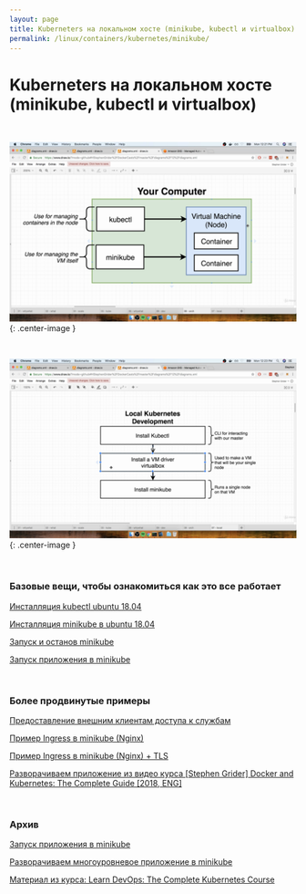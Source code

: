 ```yaml
---
layout: page
title: Kuberneters на локальном хосте (minikube, kubectl и virtualbox)
permalink: /linux/containers/kubernetes/minikube/
---
```


# Kuberneters на локальном хосте (minikube, kubectl и virtualbox)

<br/>

![your computer](/img/linux/containers/kubernetes/your-computer.png "your computer"){: .center-image }

<br/>

![Local Kubernetes Development](/img/linux/containers/kubernetes/local-kubernetes-development.png "Local Kubernetes Development"){: .center-image }

<br/>

### Базовые вещи, чтобы ознакомиться как это все работает

[Инсталляция kubectl ubuntu 18.04](/linux/containers/kubernetes/install/)

[Инсталляция minikube в ubuntu 18.04](/linux/containers/kubernetes/minikube/install/)

[Запуск и останов minikube](/linux/containers/kubernetes/minikube/run-stop-minikube/)

[Запуск приложения в minikube](/linux/containers/kubernetes/minikube/run-application/)

<br/>

### Более продвинутые примеры

[Предоставление внешним клиентам доступа к службам](/linux/containers/kubernetes/minikube/svc/)

[Пример Ingress в minikube (Nginx)](/linux/containers/kubernetes/kubeadm/minikube-ingress-nginx/)

[Пример Ingress в minikube (Nginx) + TLS](/linux/containers/kubernetes/kubeadm/minikube-ingress-nginx/tls/)

[Разворачиваем приложение из видео курса [Stephen Grider] Docker and Kubernetes: The Complete Guide [2018, ENG]](/linux/containers/kubernetes/minikube/grider-multi-pod-app-minikube/)

<br/>

### Архив

[Запуск приложения в minikube](/linux/containers/kubernetes/minikube/run-application-archive/)

[Разворачиваем многоуровневое приложение в minikube](/linux/containers/kubernetes/minikube/multi-tier-application/)

[Материал из курса: Learn DevOps: The Complete Kubernetes Course](/linux/containers/kubernetes/minikube/learn-devops-the-complete-kubernetes-course/)

